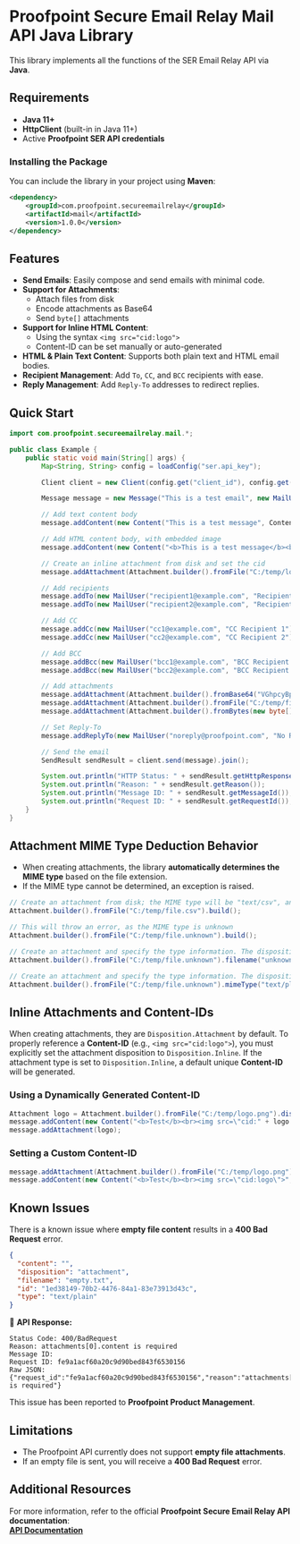 # Proofpoint Secure Email Relay Mail API Java Library

This library implements all the functions of the SER Email Relay API via **Java**.

## Requirements

- **Java 11+**
- **HttpClient** (built-in in Java 11+)
- Active **Proofpoint SER API credentials**

### Installing the Package

You can include the library in your project using **Maven**:

```xml
<dependency>
    <groupId>com.proofpoint.secureemailrelay</groupId>
    <artifactId>mail</artifactId>
    <version>1.0.0</version>
</dependency>
```

## Features

- **Send Emails**: Easily compose and send emails with minimal code.
- **Support for Attachments**:
    - Attach files from disk
    - Encode attachments as Base64
    - Send `byte[]` attachments
- **Support for Inline HTML Content**:
    - Using the syntax `<img src="cid:logo">`
    - Content-ID can be set manually or auto-generated
- **HTML & Plain Text Content**: Supports both plain text and HTML email bodies.
- **Recipient Management**: Add `To`, `CC`, and `BCC` recipients with ease.
- **Reply Management**: Add `Reply-To` addresses to redirect replies.

## Quick Start

```java
import com.proofpoint.secureemailrelay.mail.*;

public class Example {
    public static void main(String[] args) {
        Map<String, String> config = loadConfig("ser.api_key");

        Client client = new Client(config.get("client_id"), config.get("client_secret"));

        Message message = new Message("This is a test email", new MailUser("sender@example.com", "Joe Sender"));

        // Add text content body
        message.addContent(new Content("This is a test message", Content.ContentType.TEXT));

        // Add HTML content body, with embedded image
        message.addContent(new Content("<b>This is a test message</b><br><img src=\"cid:logo\">", Content.ContentType.HTML));

        // Create an inline attachment from disk and set the cid
        message.addAttachment(Attachment.builder().fromFile("C:/temp/logo.png").dispositionInline("logo").build());

        // Add recipients
        message.addTo(new MailUser("recipient1@example.com", "Recipient 1"));
        message.addTo(new MailUser("recipient2@example.com", "Recipient 2"));

        // Add CC
        message.addCc(new MailUser("cc1@example.com", "CC Recipient 1"));
        message.addCc(new MailUser("cc2@example.com", "CC Recipient 2"));

        // Add BCC
        message.addBcc(new MailUser("bcc1@example.com", "BCC Recipient 1"));
        message.addBcc(new MailUser("bcc2@example.com", "BCC Recipient 2"));

        // Add attachments
        message.addAttachment(Attachment.builder().fromBase64("VGhpcyBpcyBhIHRlc3Qh", "test.txt").build());
        message.addAttachment(Attachment.builder().fromFile("C:/temp/file.csv").build());
        message.addAttachment(Attachment.builder().fromBytes(new byte[] {1, 2, 3}, "bytes.txt").build());

        // Set Reply-To
        message.addReplyTo(new MailUser("noreply@proofpoint.com", "No Reply"));

        // Send the email
        SendResult sendResult = client.send(message).join();

        System.out.println("HTTP Status: " + sendResult.getHttpResponse().statusCode());
        System.out.println("Reason: " + sendResult.getReason());
        System.out.println("Message ID: " + sendResult.getMessageId());
        System.out.println("Request ID: " + sendResult.getRequestId());
    }
}
```

## Attachment MIME Type Deduction Behavior

- When creating attachments, the library **automatically determines the MIME type** based on the file extension.
- If the MIME type cannot be determined, an exception is raised.

```java
// Create an attachment from disk; the MIME type will be "text/csv", and disposition will be "Disposition.Attachment"
Attachment.builder().fromFile("C:/temp/file.csv").build();

// This will throw an error, as the MIME type is unknown
Attachment.builder().fromFile("C:/temp/file.unknown").build();

// Create an attachment and specify the type information. The disposition will be "Disposition.Attachment", filename will be unknown.txt, and MIME type "text/plain"
Attachment.builder().fromFile("C:/temp/file.unknown").filename("unknown.txt").build();

// Create an attachment and specify the type information. The disposition will be "Disposition.Attachment", filename will be file.unknown, and MIME type "text/plain"
Attachment.builder().fromFile("C:/temp/file.unknown").mimeType("text/plain").build();
```

## Inline Attachments and Content-IDs

When creating attachments, they are `Disposition.Attachment` by default. To properly reference a **Content-ID** (e.g.,
`<img src="cid:logo">`), you must explicitly set the attachment disposition to `Disposition.Inline`.
If the attachment type is set to `Disposition.Inline`, a default unique **Content-ID** will be generated.

### Using a Dynamically Generated Content-ID
```java
Attachment logo = Attachment.builder().fromFile("C:/temp/logo.png").dispositionInline().build();
message.addContent(new Content("<b>Test</b><br><img src=\"cid:" + logo.getContentId() + "\">", Content.ContentType.HTML));
message.addAttachment(logo);
```

### Setting a Custom Content-ID
```java
message.addAttachment(Attachment.builder().fromFile("C:/temp/logo.png").dispositionInline("logo").build());
message.addContent(new Content("<b>Test</b><br><img src=\"cid:logo\">", Content.ContentType.HTML));
```

## Known Issues

There is a known issue where **empty file content** results in a **400 Bad Request** error.

```json
{
  "content": "",
  "disposition": "attachment",
  "filename": "empty.txt",
  "id": "1ed38149-70b2-4476-84a1-83e73913d43c",
  "type": "text/plain"
}
```

🔹 **API Response:**

```
Status Code: 400/BadRequest
Reason: attachments[0].content is required
Message ID:
Request ID: fe9a1acf60a20c9d90bed843f6530156
Raw JSON: {"request_id":"fe9a1acf60a20c9d90bed843f6530156","reason":"attachments[0].content is required"}
```

This issue has been reported to **Proofpoint Product Management**.

## Limitations
- The Proofpoint API currently does not support **empty file attachments**.
- If an empty file is sent, you will receive a **400 Bad Request** error.

## Additional Resources
For more information, refer to the official **Proofpoint Secure Email Relay API documentation**:  
[**API Documentation**](https://api-docs.ser.proofpoint.com/docs/email-submission)
